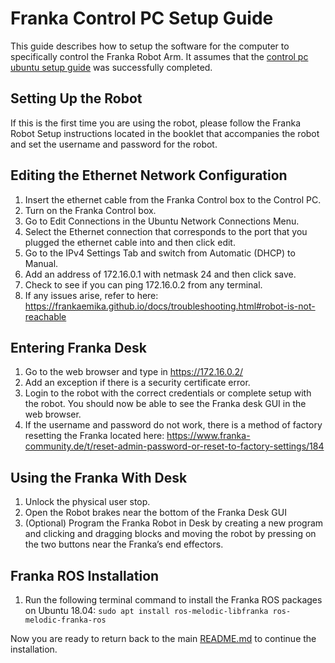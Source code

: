 # Franka Control PC Setup Guide

This guide describes how to setup the software for the computer to specifically control the Franka Robot Arm. It assumes that the [control pc ubuntu setup guide](./control_pc_ubuntu_setup_guide.md) was successfully completed.

## Setting Up the Robot
If this is the first time you are using the robot, please follow the Franka Robot Setup instructions located in the booklet that accompanies the robot and set the username and password for the robot. 

## Editing the Ethernet Network Configuration
1. Insert the ethernet cable from the Franka Control box to the Control PC.
2. Turn on the Franka Control box.
3. Go to Edit Connections in the Ubuntu Network Connections Menu.
4. Select the Ethernet connection that corresponds to the port that you plugged the ethernet cable into and then click edit.
5. Go to the IPv4 Settings Tab and switch from Automatic (DHCP) to Manual.
6. Add an address of 172.16.0.1 with netmask 24 and then click save.
7. Check to see if you can ping 172.16.0.2 from any terminal.
8. If any issues arise, refer to here: https://frankaemika.github.io/docs/troubleshooting.html#robot-is-not-reachable 

## Entering Franka Desk
1. Go to the web browser and type in https://172.16.0.2/
2. Add an exception if there is a security certificate error.
3. Login to the robot with the correct credentials or complete setup with the robot.
You should now be able to see the Franka desk GUI in the web browser.
4. If the username and password do not work, there is a method of factory resetting the Franka located here: https://www.franka-community.de/t/reset-admin-password-or-reset-to-factory-settings/184

## Using the Franka With Desk
1. Unlock the physical user stop.
2. Open the Robot brakes near the bottom of the Franka Desk GUI
3. (Optional) Program the Franka Robot in Desk by creating a new program and clicking and dragging blocks and moving the robot by pressing on the two buttons near the Franka’s end effectors.

## Franka ROS Installation
1. Run the following terminal command to install the Franka ROS packages on Ubuntu 18.04: `sudo apt install ros-melodic-libfranka ros-melodic-franka-ros`

Now you are ready to return back to the main [README.md](../README.md) to continue the installation.
